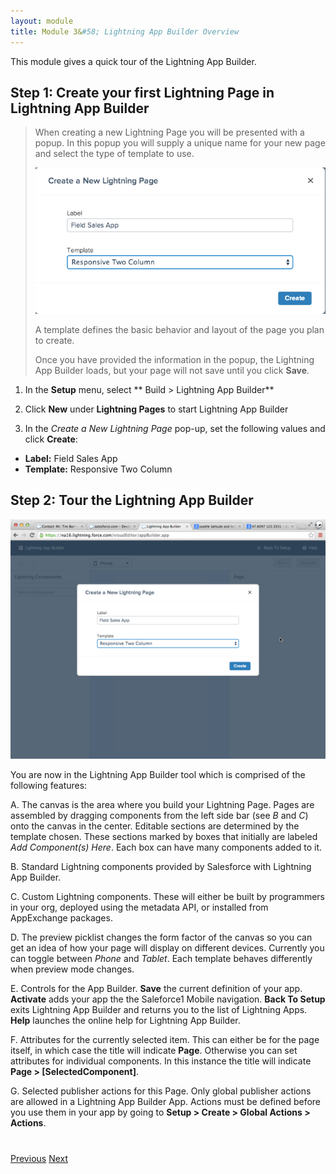 ```yaml
---
layout: module
title: Module 3&#58; Lightning App Builder Overview
---
```

This module gives a quick tour of the Lightning App Builder.  

## Step 1: Create your first Lightning Page in Lightning App Builder

> When creating a new Lightning Page you will be presented with a popup. In this popup you will supply a unique name for your new page and select the type of template to use.  
> 
> ![Create a New Lightning Page](images/newapp.png)
> 
> A template defines the basic behavior and layout of the page you plan to create.   
> 
> Once you have provided the information in the popup, the Lightning App Builder loads, but your page will not save until you click **Save**. 

1. In the **Setup** menu, select ** Build > Lightning App Builder**

2. Click **New** under **Lightning Pages** to start Lightning App Builder

3. In the *Create a New Lightning Page* pop-up, set the following values and click **Create**:

- **Label:** Field Sales App
- **Template:** Responsive Two Column

## Step 2: Tour the Lightning App Builder

![Lightning App Builder](images/newapp1.jpg)

You are now in the Lightning App Builder tool which is comprised of the following features:

A. The canvas is the area where you build your Lightning Page. Pages are assembled by dragging components from the left side bar (see _B_ and _C_) onto the canvas in the center. Editable sections are determined by the template chosen. These sections marked by boxes that initially are labeled _Add Component(s) Here_. Each box can have many components added to it. 

B. Standard Lightning components provided by Salesforce with Lightning App Builder.

C. Custom Lightning components. These will either be built by programmers in your org, deployed using the metadata API, or installed from AppExchange packages. 

D. The preview picklist changes the form factor of the canvas so you can get an idea of how your page will display on different devices. Currently you can toggle between *Phone* and *Tablet*. Each template behaves differently when preview mode changes. 

E. Controls for the App Builder. **Save** the current definition of your app. **Activate** adds your app the the Saleforce1 Mobile navigation. **Back To Setup** exits Lightning App Builder and returns you to the list of Lightning Apps. **Help** launches the online help for Lightning App Builder.

F. Attributes for the currently selected item. This can either be for the page itself, in which case the title will indicate **Page**. Otherwise you can set attributes for individual components. In this instance the title will indicate **Page > [SelectedComponent]**. 

G. Selected publisher actions for this Page. Only global publisher actions are allowed in a Lightning App Builder App. Actions must be defined before you use them in your app by going to **Setup > Create > Global Actions > Actions**.

<div class="row" style="margin-top:40px;">
<div class="col-sm-12">
<a href="setup-environment.html" class="btn btn-default"><i class="glyphicon glyphicon-chevron-left"></i> Previous</a>
<a href="create-lightning-application.html" class="btn btn-default pull-right">Next <i class="glyphicon glyphicon-chevron-right"></i></a>
</div>
</div>
